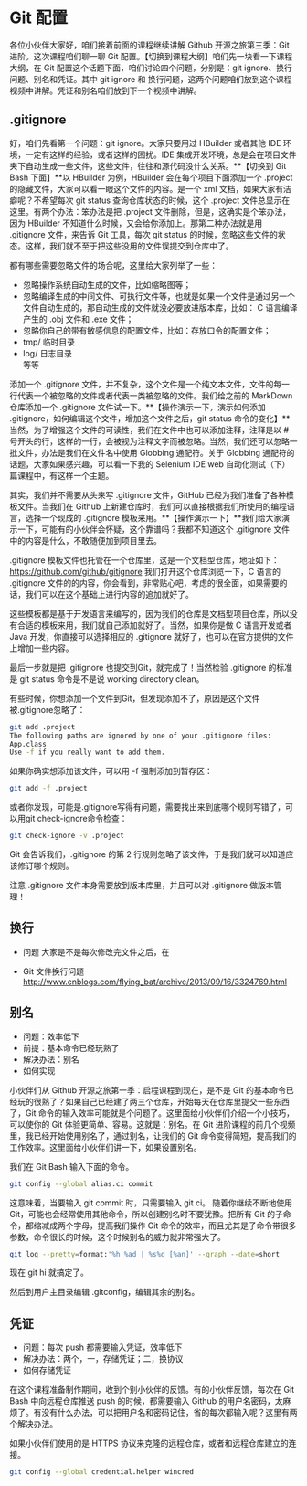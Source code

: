 # Git 配置

各位小伙伴大家好，咱们接着前面的课程继续讲解 Github 开源之旅第三季：Git 进阶。这次课程咱们聊一聊 Git 配置。【切换到课程大纲】咱们先一块看一下课程大纲，在 Git 配置这个话题下面，咱们讨论四个问题，分别是：git ignore、换行问题、别名和凭证。其中 git ignore 和 换行问题，这两个问题咱们放到这个课程视频中讲解。凭证和别名咱们放到下一个视频中讲解。

## .gitignore

好，咱们先看第一个问题：git ignore。大家只要用过 HBuilder 或者其他 IDE 环境，一定有这样的经验，或者这样的困扰。IDE 集成开发环境，总是会在项目文件夹下自动生成一些文件，这些文件，往往和源代码没什么关系。**【切换到 Git Bash 下面】**以 HBuilder 为例，HBuilder 会在每个项目下面添加一个 .project 的隐藏文件，大家可以看一眼这个文件的内容。是一个 xml 文档，如果大家有洁癖呢？不希望每次 git status 查询仓库状态的时候，这个 .project 文件总显示在这里。有两个办法：笨办法是把 .project 文件删除，但是，这确实是个笨办法，因为 HBuilder 不知道什么时候，又会给你添加上。那第二种办法就是用 .gitignore 文件，来告诉 Git 工具，每次 git status 的时候，忽略这些文件的状态。这样，我们就不至于把这些没用的文件误提交到仓库中了。

都有哪些需要忽略文件的场合呢，这里给大家列举了一些：

- 忽略操作系统自动生成的文件，比如缩略图等；  
- 忽略编译生成的中间文件、可执行文件等，也就是如果一个文件是通过另一个文件自动生成的，那自动生成的文件就没必要放进版本库，比如： C 语言编译产生的 .obj 文件和 .exe 文件；  
- 忽略你自己的带有敏感信息的配置文件，比如：存放口令的配置文件；  
- tmp/ 临时目录  
- log/ 日志目录  
等等

添加一个 .gitignore 文件，并不复杂，这个文件是一个纯文本文件，文件的每一行代表一个被忽略的文件或者代表一类被忽略的文件。我们给之前的 MarkDown 仓库添加一个 .gitignore 文件试一下。**【操作演示一下，演示如何添加 .gitignore，如何编辑这个文件，增加这个文件之后，git status 命令的变化】**当然，为了增强这个文件的可读性，我们在文件中也可以添加注释，注释是以 # 号开头的行，这样的一行，会被视为注释文字而被忽略。当然，我们还可以忽略一批文件，办法是我们在文件名中使用 Globbing 通配符。关于 Globbing 通配符的话题，大家如果感兴趣，可以看一下我的 Selenium IDE web 自动化测试（下）篇课程中，有这样一个主题。

其实，我们并不需要从头来写 .gitignore 文件，GitHub 已经为我们准备了各种模板文件。当我们在 Github 上新建仓库时，我们可以直接根据我们所使用的编程语言，选择一个现成的 .gitignore 模板来用。**【操作演示一下】**我们给大家演示一下，可能有的小伙伴会怀疑，这个靠谱吗？我都不知道这个 .gitignore 文件中的内容是什么，不敢随便加到项目里去。

.gitignore 模板文件也托管在一个仓库里，这是一个文档型仓库，地址如下：
https://github.com/github/gitignore
我们打开这个仓库浏览一下，C 语言的 .gitignore 文件的的内容，你会看到，非常贴心吧，考虑的很全面，如果需要的话，我们可以在这个基础上进行内容的追加就好了。

这些模板都是基于开发语言来编写的，因为我们的仓库是文档型项目仓库，所以没有合适的模板来用，我们就自己添加就好了。当然，如果你是做 C 语言开发或者 Java 开发，你直接可以选择相应的 .gitignore 就好了，也可以在官方提供的文件上增加一些内容。

最后一步就是把 .gitignore 也提交到Git，就完成了！当然检验 .gitignore 的标准是 git status 命令是不是说 working directory clean。

有些时候，你想添加一个文件到Git，但发现添加不了，原因是这个文件被.gitignore忽略了：

```bash
git add .project
The following paths are ignored by one of your .gitignore files:
App.class
Use -f if you really want to add them.
```

如果你确实想添加该文件，可以用 -f 强制添加到暂存区：

```bash
git add -f .project
```

或者你发现，可能是.gitignore写得有问题，需要找出来到底哪个规则写错了，可以用git check-ignore命令检查：

```bash
git check-ignore -v .project
```
Git 会告诉我们，.gitignore 的第 2 行规则忽略了该文件，于是我们就可以知道应该修订哪个规则。

注意 .gitignore 文件本身需要放到版本库里，并且可以对 .gitignore 做版本管理！

## 换行

- 问题
  大家是不是每次修改完文件之后，在

- Git 文件换行问题  
  http://www.cnblogs.com/flying_bat/archive/2013/09/16/3324769.html  

## 别名

- 问题：效率低下
- 前提：基本命令已经玩熟了
- 解决办法：别名
- 如何实现

小伙伴们从 Github 开源之旅第一季：启程课程到现在，是不是 Git 的基本命令已经玩的很熟了？如果自己已经建了两三个仓库，开始每天在仓库里提交一些东西了，Git 命令的输入效率可能就是个问题了。这里面给小伙伴们介绍一个小技巧，可以使你的 Git 体验更简单、容易。这就是：别名。在 Git 进阶课程的前几个视频里，我已经开始使用别名了，通过别名，让我们的 Git 命令变得简短，提高我们的工作效率。这里面给小伙伴们讲一下，如果设置别名。

我们在 Git Bash 输入下面的命令。

```bash
git config --global alias.ci commit
```
这意味着，当要输入 git commit 时，只需要输入 git ci。 随着你继续不断地使用 Git，可能也会经常使用其他命令，所以创建别名时不要犹豫。把所有 Git 的子命令，都缩减成两个字母，提高我们操作 Git 命令的效率，而且尤其是子命令带很多参数，命令很长的时候，这个时候别名的威力就非常强大了。

```bash
git log --pretty=format:'%h %ad | %s%d [%an]' --graph --date=short
```
现在 git hi 就搞定了。

然后到用户主目录编辑 .gitconfig，编辑其余的别名。

## 凭证

- 问题：每次 push 都需要输入凭证，效率低下
- 解决办法：两个，一，存储凭证；二，换协议
- 如何存储凭证

在这个课程准备制作期间，收到个别小伙伴的反馈。有的小伙伴反馈，每次在 Git Bash 中向远程仓库推送 push 的时候，都需要输入 Github 的用户名密码，太麻烦了。有没有什么办法，可以把用户名和密码记住，省的每次都输入呢？这里有两个解决办法。

如果小伙伴们使用的是 HTTPS 协议来克隆的远程仓库，或者和远程仓库建立的连接。

```bash
git config --global credential.helper wincred
```
